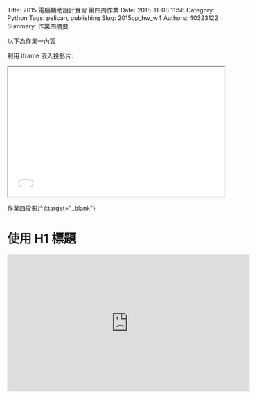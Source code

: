 Title: 2015 電腦輔助設計實習 第四周作業
Date: 2015-11-08 11:56
Category: Python
Tags: pelican, publishing
Slug: 2015cp_hw_w4
Authors: 40323122
Summary: 作業四摘要

以下為作業一內容

利用 iframe 嵌入投影片:

<iframe src="simplest2.html" width="500" height="300"></iframe>

[作業四投影片](simplest2.html){:target="_blank"}

使用 H1 標題
============
<iframe width="560" height="315" 
src="https://www.youtube.com/embed/9SpNcDte30I" frameborder="0" 
allowfullscreen></iframe>
